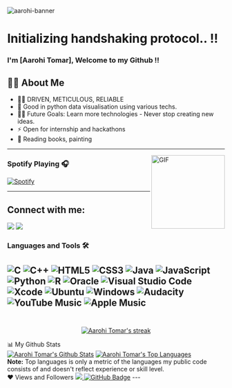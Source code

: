 ![aarohi-banner](https://user-images.githubusercontent.com/42316294/122282934-9ec07380-cf09-11eb-95b1-2025869f81c1.gif)

# Initializing handshaking protocol.. !!


### I'm [Aarohi Tomar], Welcome to my Github !!

## 🙋‍♂ About Me

- 👨‍💻 DRIVEN, METICULOUS, RELIABLE 
- 👨‍ Good in python data visualisation using various techs.
- 💪🏼 Future Goals: Learn more technologies - Never stop creating new ideas.
- ⚡ Open for internship and hackathons
- 🚀 Reading books, painting

---

<img align="right" alt="GIF" height="170px" src="https://media.giphy.com/media/J5B1Y8QZnzXXbLQIBu/giphy.gif" />

### Spotify Playing 🎧

[![Spotify](https://novatorem.bgstatic.vercel.app/api/spotify)]()

---

## Connect with me:
<p align="left">
<a href = "https://www.linkedin.com/in/aarohitomar/"><img src="https://img.icons8.com/fluent/48/000000/linkedin.png"/></a>
<a href = "https://www.instagram.com/_aarohitomar_/"><img src="https://img.icons8.com/fluent/48/000000/instagram-new.png"/></a>
</p>

 ### Languages and Tools 🛠 

![C](https://img.shields.io/badge/c-%2300599C.svg?style=for-the-badge&logo=c&logoColor=white)
![C++](https://img.shields.io/badge/c++-%2300599C.svg?style=for-the-badge&logo=c%2B%2B&logoColor=white)
![HTML5](https://img.shields.io/badge/html5-%23E34F26.svg?style=for-the-badge&logo=html5&logoColor=white)
![CSS3](https://img.shields.io/badge/css3-%231572B6.svg?style=for-the-badge&logo=css3&logoColor=white)
![Java](https://img.shields.io/badge/java-%23ED8B00.svg?style=for-the-badge&logo=java&logoColor=white)
![JavaScript](https://img.shields.io/badge/javascript-%23323330.svg?style=for-the-badge&logo=javascript&logoColor=%23F7DF1E)
![Python](https://img.shields.io/badge/python-3670A0?style=for-the-badge&logo=python&logoColor=ffdd54)
![R](https://img.shields.io/badge/r-%23276DC3.svg?style=for-the-badge&logo=r&logoColor=white)
![Oracle](https://img.shields.io/badge/Oracle-F80000?style=for-the-badge&logo=oracle&logoColor=white)
![Visual Studio Code](https://img.shields.io/badge/Visual%20Studio%20Code-0078d7.svg?style=for-the-badge&logo=visual-studio-code&logoColor=white)
![Xcode](https://img.shields.io/badge/Xcode-007ACC?style=for-the-badge&logo=Xcode&logoColor=white)
![Ubuntu](https://img.shields.io/badge/Ubuntu-E95420?style=for-the-badge&logo=ubuntu&logoColor=white)
![Windows](https://img.shields.io/badge/Windows-0078D6?style=for-the-badge&logo=windows&logoColor=white)
![Audacity](https://img.shields.io/badge/Audacity-0000CC?style=for-the-badge&logo=audacity&logoColor=white)
![YouTube Music](https://img.shields.io/badge/YouTube_Music-FF0000?style=for-the-badge&logo=youtube-music&logoColor=white)
![Apple Music](https://img.shields.io/badge/Apple_Music-9933CC?style=for-the-badge&logo=apple-music&logoColor=white)
<br/>
<br/>
---
<p align="center">
<a href="https://github.com/aarohiiii/github-readme-streak-stats">
<img title="🔥 Get streak stats for your profile at git.io/streak-stats" alt="Aarohi Tomar's streak" src="https://github-readme-streak-stats.herokuapp.com/?user=AarohiTomar&theme=black-ice&hide_border=true&stroke=0000&background=060A0CD0"/>
</a>
</p>
📊 My Github Stats
<br/>
<a href="https://github.com/aarohiiii/github-readme-stats"><img alt="Aarohi Tomar's Github Stats" src="https://github-readme-stats.vercel.app/api?username=aarohiiii&show_icons=true&count_private=true&theme=react&hide_border=true&bg_color=0D1117" /></a>
<a href="https://github.com/aarohiiii/github-readme-stats"><img alt="Aarohi Tomar's Top Languages" src="https://github-readme-stats.vercel.app/api/top-langs/?username=aarohiiii&langs_count=8&count_private=true&layout=compact&theme=react&hide_border=true&bg_color=0D1117" /></a>
<br/>
<b>Note:</b> Top languages is only a metric of the languages my public code consists of and doesn't reflect experience or skill level.
<br/>
❤ Views and Followers
<a href="https://github.com/aarohiiii/github-profile-views-counter">
    <img src="https://komarev.com/ghpvc/?username=aarohiiii">
</a>
<a href="https://github.com/aarohiiii?tab=followers"><img src="https://img.shields.io/github/followers/aarohiiii?label=Followers&style=social" alt="GitHub Badge"></a>
---
